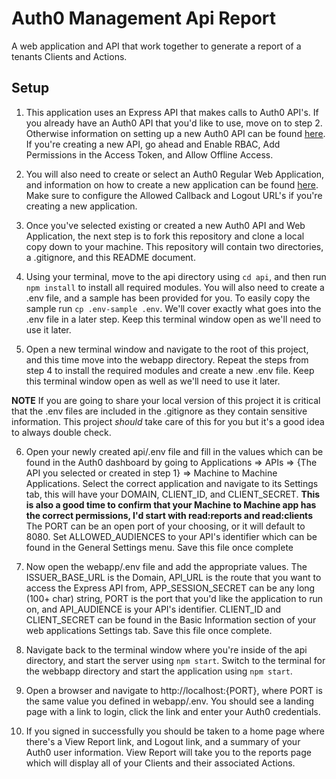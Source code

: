 # Auth0 Management Api Report
A web application and API that work together to generate a report of a tenants Clients and Actions. 

## Setup
1. This application uses an Express API that makes calls to Auth0 API's. If you already have an Auth0 API that you'd like to use, move on to step 2. Otherwise information on setting up a new Auth0 API can be found [here](https://auth0.com/docs/quickstart/backend/nodejs). If you're creating a new API, go ahead and Enable RBAC, Add Permissions in the Access Token, and Allow Offline Access. 

2. You will also need to create or select an Auth0 Regular Web Application, and information on how to create a new application can be found [here](https://auth0.com/docs/get-started/auth0-overview/create-applications/regular-web-apps). Make sure to configure the Allowed Callback and Logout URL's if you're creating a new application.

3. Once you've selected existing or created a new Auth0 API and Web Application, the next step is to fork this repository and clone a local copy down to your machine. This repository will contain two directories, a .gitignore, and this README document. 

4. Using your terminal, move to the api directory using `cd api`, and then run `npm install` to install all required modules. You will also need to create a .env file, and a sample has been provided for you. To easily copy the sample run `cp .env-sample .env`. We'll cover exactly what goes into the .env file in a later step. Keep this terminal window open as we'll need to use it later.

5. Open a new terminal window and navigate to the root of this project, and this time move into the webapp directory. Repeat the steps from step 4 to install the required modules and create a new .env file. Keep this terminal window open as well as we'll need to use it later.

**NOTE**
If you are going to share your local version of this project it is critical that the .env files are included in the .gitignore as they contain sensitive information. This project *should* take care of this for you but it's a good idea to always double check. 

6. Open your newly created api/.env file and fill in the values which can be found in the Auth0 dashboard by going to Applications => APIs => {The API you selected or created in step 1} => Machine to Machine Applications. Select the correct application and navigate to its Settings tab, this will have your DOMAIN, CLIENT_ID, and CLIENT_SECRET. **This is also a good time to confirm that your Machine to Machine app has the correct permissions, I'd start with read:reports and read:clients**  The PORT can be an open port of your choosing, or it will default to 8080. Set ALLOWED_AUDIENCES to your API's identifier which can be found in the General Settings menu. Save this file once complete

7. Now open the webapp/.env file and add the appropriate values. The ISSUER_BASE_URL is the Domain, API_URL is the route that you want to access the Express API from, APP_SESSION_SECRET can be any long (100+ char) string, PORT is the port that you'd like the application to run on, and API_AUDIENCE is your API's identifier. CLIENT_ID and CLIENT_SECRET can be found in the Basic Information section of your web applications Settings tab. Save this file once complete.

8. Navigate back to the terminal window where you're inside of the api directory, and start the server using `npm start`. Switch to the terminal for the webbapp directory and start the application using `npm start`. 

9. Open a browser and navigate to http://localhost:{PORT}, where PORT is the same value you defined in webapp/.env. You should see a landing page with a link to login, click the link and enter your Auth0 credentials. 

10. If you signed in successfully you should be taken to a home page where there's a View Report link, and Logout link, and a summary of your Auth0 user information. View Report will take you to the reports page which will display all of your Clients and their associated Actions. 
